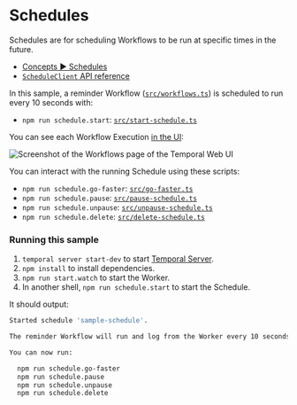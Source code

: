 # Schedules

Schedules are for scheduling Workflows to be run at specific times in the future.

- [Concepts ▶️ Schedules](https://docs.temporal.io/workflows#schedule)
- [`ScheduleClient` API reference](https://typescript.temporal.io/api/classes/client.ScheduleClient)

In this sample, a reminder Workflow ([`src/workflows.ts`](src/workflows.ts)) is scheduled to run every 10 seconds with:

- `npm run schedule.start`: [`src/start-schedule.ts`](src/start-schedule.ts)

You can see each Workflow Execution [in the UI](http://localhost:8233/namespaces/default/workflows?search=basic&query=WorkflowType%3D%22reminder%22):

![Screenshot of the Workflows page of the Temporal Web UI](https://user-images.githubusercontent.com/251288/210159469-12911191-f4be-4da1-9845-1bcaed48304b.png)

You can interact with the running Schedule using these scripts:

- `npm run schedule.go-faster`: [`src/go-faster.ts`](src/go-faster.ts)
- `npm run schedule.pause`: [`src/pause-schedule.ts`](src/pause-schedule.ts)
- `npm run schedule.unpause`: [`src/unpause-schedule.ts`](src/unpause-schedule.ts)
- `npm run schedule.delete`: [`src/delete-schedule.ts`](src/delete-schedule.ts)

### Running this sample

1. `temporal server start-dev` to start [Temporal Server](https://github.com/temporalio/cli/#installation).
1. `npm install` to install dependencies.
1. `npm run start.watch` to start the Worker.
1. In another shell, `npm run schedule.start` to start the Schedule.

It should output:

```bash
Started schedule 'sample-schedule'.

The reminder Workflow will run and log from the Worker every 10 seconds.

You can now run:

  npm run schedule.go-faster
  npm run schedule.pause
  npm run schedule.unpause
  npm run schedule.delete
```
